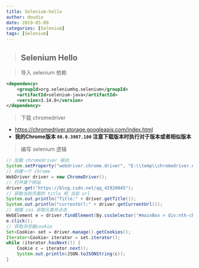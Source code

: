 ```yaml
---
title: Selenium-hello
author: doudio
date: 2019-05-09
categories: [Selenium]
tags: [Selenium]
---
```


> ## Selenium Hello

> 导入 selenium 依赖

```xml
<dependency>
    <groupId>org.seleniumhq.selenium</groupId>
    <artifactId>selenium-java</artifactId>
    <version>3.14.0</version>
</dependency>
```

> 下载 chromedriver 

* https://chromedriver.storage.googleapis.com/index.html
* **我的Chrome版本 `80.0.3987.100`  注意下载版本时执行对于版本或者相似版本**

> 编写 selenium 逻辑

```java
// 加载 chromedriver 驱动
System.setProperty("webdriver.chrome.driver", "E:\\temp\\chromedriver.exe");
// 创建一个 chrome
WebDriver driver = new ChromeDriver();
// 打开莫个网站
driver.get("https://blog.csdn.net/qq_42920045");
// 获取当前页面的 title 和 当前 url
System.out.println("Title:" + driver.getTitle());
System.out.println("currentUrl:" + driver.getCurrentUrl());
// 根据 css 获取元素并点击
WebElement e = driver.findElement(By.cssSelector("#mainBox > div:nth-child(1) > a"));
e.click();
// 获取浏览器cookie
Set<Cookie> set = driver.manage().getCookies();
Iterator<Cookie> iterator = set.iterator();
while (iterator.hasNext()) {
    Cookie c = iterator.next();
    System.out.println(JSON.toJSONString(c));
}
```

